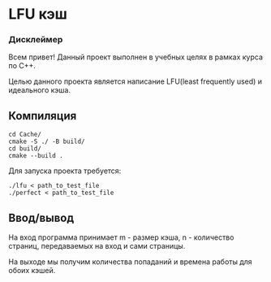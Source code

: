 # LFU кэш
### Дисклеймер
Всем привет!
Данный проект выполнен в учебных целях в рамках курса по C++. 

Целью данного проекта является написание LFU(least frequently used) и идеального кэша.

## Компиляция
```
cd Cache/
cmake -S ./ -B build/
cd build/
cmake --build .
```
Для запуска проекта требуется:

```
./lfu < path_to_test_file
./perfect < path_to_test_file
```

## Ввод/вывод
На вход программа принимает m - размер кэша, n - количество страниц, передаваемых на вход и сами страницы.

На выходе мы получим количества попаданий и времена работы для обоих кэшей.